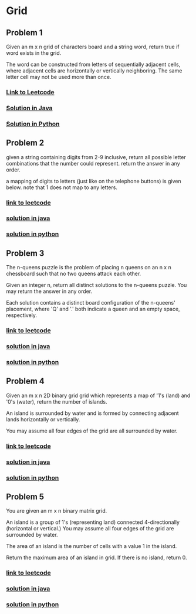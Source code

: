 # Grid

## Problem 1

Given an m x n grid of characters board and a string word, return true if word exists in the grid.

The word can be constructed from letters of sequentially adjacent cells, where adjacent cells are horizontally or vertically neighboring. The same letter cell may not be used more than once.

### [Link to Leetcode](https://leetcode.com/problems/word-search/)
### [Solution in Java](Solution.java#L5)
### [Solution in Python](solution.py#L4)

## Problem 2

given a string containing digits from 2-9 inclusive, return all possible letter combinations that the number could represent. return the answer in any order.

a mapping of digits to letters (just like on the telephone buttons) is given below. note that 1 does not map to any letters.

### [link to leetcode](https://leetcode.com/problems/letter-combinations-of-a-phone-number/)
### [solution in java](solution.java#L35)
### [solution in python](solution.py#L34)

## Problem 3

The n-queens puzzle is the problem of placing n queens on an n x n chessboard such that no two queens attack each other.

Given an integer n, return all distinct solutions to the n-queens puzzle. You may return the answer in any order.

Each solution contains a distinct board configuration of the n-queens' placement, where 'Q' and '.' both indicate a queen and an empty space, respectively.

### [link to leetcode](https://leetcode.com/problems/n-queens/)
### [solution in java](solution.java#L66)
### [solution in python](solution.py#L52)

## Problem 4

Given an m x n 2D binary grid grid which represents a map of '1's (land) and '0's (water), return the number of islands.

An island is surrounded by water and is formed by connecting adjacent lands horizontally or vertically. 

You may assume all four edges of the grid are all surrounded by water.

### [link to leetcode](https://leetcode.com/problems/number-of-islands/)
### [solution in java](solution.java#L102)
### [solution in python](solution.py#L81)


## Problem 5

You are given an m x n binary matrix grid. 

An island is a group of 1's (representing land) connected 4-directionally (horizontal or vertical.) You may assume all four edges of the grid are surrounded by water.

The area of an island is the number of cells with a value 1 in the island.

Return the maximum area of an island in grid. If there is no island, return 0.

### [link to leetcode](https://leetcode.com/problems/max-area-of-island/)
### [solution in java](solution.java#L131)
### [solution in python](solution.py#L104)


